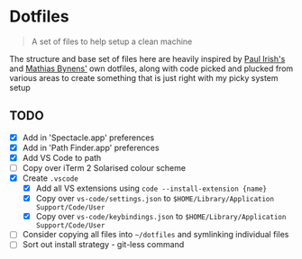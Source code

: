 # Dotfiles
> A set of files to help setup a clean machine

The structure and base set of files here are heavily inspired by [Paul Irish's](https://github.com/paulirish/dotfiles) and [Mathias Bynens'](https://github.com/mathiasbynens/dotfiles) own dotfiles, along with code picked and plucked from various areas to create something that is just right with my picky system setup

## TODO

- [x] Add in 'Spectacle.app' preferences
- [x] Add in 'Path Finder.app' preferences
- [x] Add VS Code to path
- [ ] Copy over iTerm 2 Solarised colour scheme
- [x] Create `.vscode`
  - [x] Add all VS extensions using `code --install-extension {name}`
  - [x] Copy over `vs-code/settings.json` to `$HOME/Library/Application Support/Code/User`
  - [x] Copy over `vs-code/keybindings.json` to `$HOME/Library/Application Support/Code/User`
- [ ] Consider copying all files into `~/dotfiles` and symlinking individual files
- [ ] Sort out install strategy - git-less command
